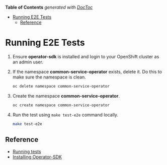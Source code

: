 <!-- START doctoc generated TOC please keep comment here to allow auto update -->
<!-- DON'T EDIT THIS SECTION, INSTEAD RE-RUN doctoc TO UPDATE -->
**Table of Contents**  *generated with [DocToc](https://github.com/thlorenz/doctoc)*

- [Running E2E Tests](#running-e2e-tests)
    - [Reference](#reference)

<!-- END doctoc generated TOC please keep comment here to allow auto update -->

# Running E2E Tests

1. Ensure **operator-sdk** is installed and login to your OpenShift cluster as an admin user.

1. If the namespace **common-service-operator** exists, delete it. Do this to make sure the namespace is clean.

    ```bash
    oc delete namespace common-service-operator
    ```

1. Create the namespace **common-service-operator**.

    ```bash
    oc create namespace common-service-operator
    ```

1. Run the test using `make test-e2e`  command locally.

    ```bash
    make test-e2e
    ```

## Reference

- [Running tests](https://github.com/operator-framework/operator-sdk/blob/master/doc/test-framework/writing-e2e-tests.md#running-the-tests)
- [Installing Operator-SDK](https://github.com/operator-framework/operator-sdk#quick-start)
